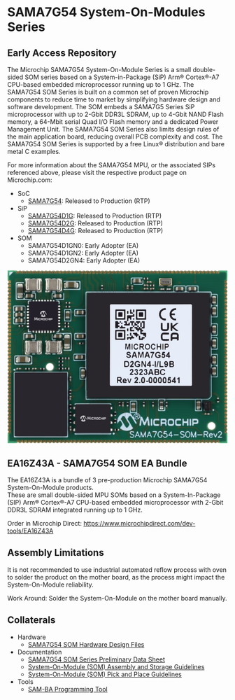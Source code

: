 # SAMA7G54 System-On-Modules Series
## Early Access Repository
The Microchip SAMA7G54 System-On-Module Series is a small double-sided SOM series based on a System-in-Package (SiP) Arm® Cortex®-A7 CPU-based embedded microprocessor running up to 1 GHz.
The SAMA7G54 SOM Series is built on a common set of proven Microchip components to reduce time to market by simplifying hardware design and software development.
The SOM embeds a SAMA7G5 Series SiP microprocessor with up to 2-Gbit DDR3L SDRAM, up to 4-Gbit NAND Flash memory, a 64-Mbit serial Quad I/O Flash memory and a dedicated Power Management Unit.
The SAMA7G54 SOM Series also limits design rules of the main application board, reducing overall PCB complexity and cost. The SAMA7G54 SOM Series is supported by a free Linux® distribution and bare metal C examples. 

For more information about the SAMA7G54 MPU, or the associated SIPs referenced above, please visit the respective product page on Microchip.com:
* SoC
  * [SAMA7G54](https://www.microchip.com/en-us/product/SAMA7G54): Released to Production (RTP)
* SiP
  * [SAMA7G54D1G](https://www.microchip.com/en-us/product/SAMA7G54D1G): Released to Production (RTP)
  * [SAMA7G54D2G](https://www.microchip.com/en-us/product/SAMA7G54D2G): Released to Production (RTP)
  * [SAMA7G54D4G](https://www.microchip.com/en-us/product/SAMA7G54D4G): Released to Production (RTP)
* SOM
  * SAMA7G54D1GN0: Early Adopter (EA)
  * SAMA7G54D1GN2: Early Adopter (EA)
  * SAMA7G54D2GN4: Early Adopter (EA)
<p align="center"><img src="SAMA7G54-SOM.jpg" /></p>

## EA16Z43A - SAMA7G54 SOM EA Bundle
The EA16Z43A is a bundle of 3 pre-production Microchip SAMA7G54 System-On-Module products.  
These are small double-sided MPU SOMs based on a System-In-Package (SIP) Arm® Cortex®-A7 CPU-based embedded microprocessor with 2-Gbit DDR3L SDRAM integrated running up to 1 GHz.

Order in Microchip Direct: https://www.microchipdirect.com/dev-tools/EA16Z43A 

## Assembly Limitations
It is not recommended to use industrial automated reflow process with oven to solder the product on the mother board, as the process might impact the System-On-Module reliability.

Work Around: Solder the System-On-Module on the mother board manually.

## Collaterals
* Hardware
  * [SAMA7G54 SOM Hardware Design Files](Hardware/)
* Documentation
  * [SAMA7G54 SOM Series Preliminary Data Sheet](Documentation/)
  * [System-On-Module (SOM) Assembly and Storage Guidelines](https://ww1.microchip.com/downloads/aemDocuments/documents/MPU32/ApplicationNotes/ApplicationNotes/System-On-Module-SOM-Assembly-and-Storage-Guidelines-DS00005249.pdf)
  * [System-On-Module (SOM) Pick and Place Guidelines](https://ww1.microchip.com/downloads/aemDocuments/documents/MPU32/ApplicationNotes/ApplicationNotes/System-On-Module-SOM-Pick-and-Place-Guidelines-DS00004878.pdf)
* Tools
  * [SAM-BA Programming Tool](https://github.com/atmelcorp/sam-ba/releases/tag/v3.9)
